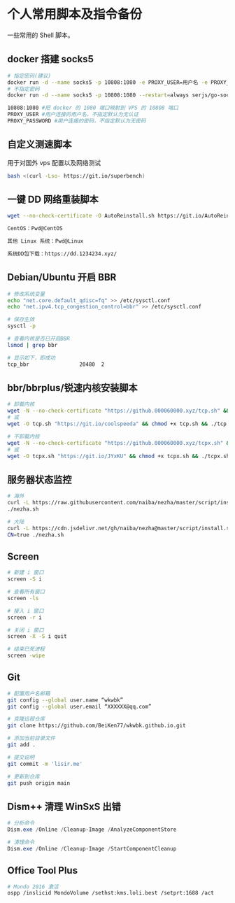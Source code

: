 # 个人常用脚本及指令备份

一些常用的 Shell 脚本。

## docker 搭建 socks5

```bash
# 指定密码(建议)
docker run -d --name socks5 -p 10808:1080 -e PROXY_USER=用户名 -e PROXY_PASSWORD=密码 --restart=always serjs/go-socks5-proxy
# 不指定密码
docker run -d --name socks5 -p 10808:1080 --restart=always serjs/go-socks5-proxy
```

```bash
10808:1080 #把 docker 的 1080 端口映射到 VPS 的 10808 端口
PROXY_USER #用户连接的用户名，不指定默认为无认证
PROXY_PASSWORD #用户连接的密码，不指定默认为无密码
```

## 自定义测速脚本

用于对国外 vps 配置以及网络测试

```bash
bash <(curl -Lso- https://git.io/superbench)
```

## 一键 DD 网络重装脚本

```bash
wget --no-check-certificate -O AutoReinstall.sh https://git.io/AutoReinstall.sh && bash AutoReinstall.sh

CentOS：Pwd@CentOS

其他 Linux 系统：Pwd@Linux

系统DD包下载：https://dd.1234234.xyz/
```

## Debian/Ubuntu 开启 BBR

```bash
# 修改系统变量
echo "net.core.default_qdisc=fq" >> /etc/sysctl.conf
echo "net.ipv4.tcp_congestion_control=bbr" >> /etc/sysctl.conf

# 保存生效
sysctl -p

# 查看内核是否已开启BBR
lsmod | grep bbr

# 显示如下，即成功
tcp_bbr                20480  2
```

## bbr/bbrplus/锐速内核安装脚本

```bash
# 卸载内核
wget -N --no-check-certificate "https://github.000060000.xyz/tcp.sh" && chmod +x tcp.sh && ./tcp.sh
# 或
wget -O tcp.sh "https://git.io/coolspeeda" && chmod +x tcp.sh && ./tcp.sh

# 不卸载内核
wget -N --no-check-certificate "https://github.000060000.xyz/tcpx.sh" && chmod +x tcpx.sh && ./tcpx.sh
# 或
wget -O tcpx.sh "https://git.io/JYxKU" && chmod +x tcpx.sh && ./tcpx.sh
```

## 服务器状态监控

```bash
# 海外
curl -L https://raw.githubusercontent.com/naiba/nezha/master/script/install.sh  -o nezha.sh && chmod +x nezha.sh
./nezha.sh

# 大陆
curl -L https://cdn.jsdelivr.net/gh/naiba/nezha@master/script/install.sh -o nezha.sh && chmod +x nezha.sh
CN=true ./nezha.sh
```

## Screen

```bash
# 新建 i 窗口
screen -S i

# 查看所有窗口
screen -ls

# 接入 i 窗口
screen -r i

# 关闭 i 窗口
screen -X -S i quit

# 结束已死进程
screen -wipe
```

## Git

```bash
# 配置用户名邮箱
git config --global user.name “wkwbk”
git config --global user.email “XXXXXX@qq.com”

# 克隆远程仓库
git clone https://github.com/BeiKen77/wkwbk.github.io.git

# 添加当前目录文件
git add .

# 提交说明
git commit -m 'lisir.me'

# 更新到仓库
git push origin main
```

## Dism++ 清理 WinSxS 出错

```powershell
# 分析命令
Dism.exe /Online /Cleanup-Image /AnalyzeComponentStore

# 清理命令
Dism.exe /Online /Cleanup-Image /StartComponentCleanup
```

## Office Tool Plus

```bash
# Mondo 2016 激活
ospp /inslicid MondoVolume /sethst:kms.loli.best /setprt:1688 /act
```

